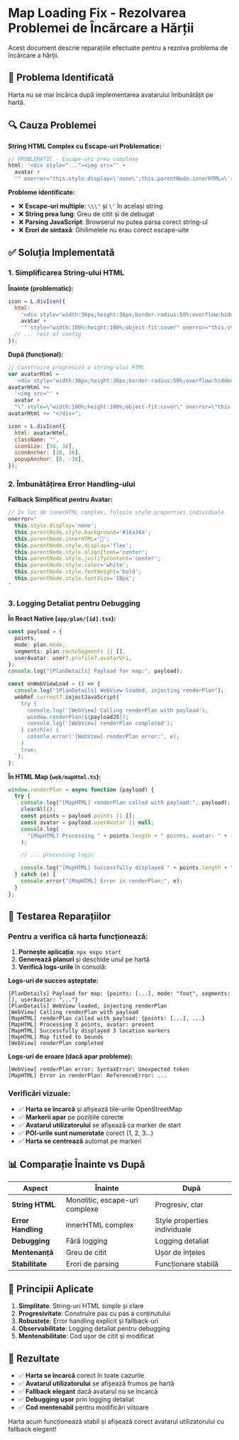 # Map Loading Fix - Rezolvarea Problemei de Încărcare a Hărții

Acest document descrie reparațiile efectuate pentru a rezolva problema de încărcare a hărții.

## 🐛 **Problema Identificată**

Harta nu se mai încărca după implementarea avatarului îmbunătățit pe hartă.

## 🔍 **Cauza Problemei**

**String HTML Complex cu Escape-uri Problematice:**

```javascript
// PROBLEMATIC - Escape-uri prea complexe
html: '<div style="..."><img src="' +
  avatar +
  '" onerror="this.style.display=\'none\';this.parentNode.innerHTML=\'<div style=\\\"width:100%;height:100%;background:#16a34a;display:flex;align-items:center;justify-content:center;color:white;font-weight:bold;font-size:18px\\\">📍</div>\';"/></div>';
```

**Probleme identificate:**

- ❌ **Escape-uri multiple**: `\\\"` și `\'` în același string
- ❌ **String prea lung**: Greu de citit și de debugat
- ❌ **Parsing JavaScript**: Browserul nu putea parsa corect string-ul
- ❌ **Erori de sintaxă**: Ghilimelele nu erau corect escape-uite

## ✅ **Soluția Implementată**

### 1. **Simplificarea String-ului HTML**

**Înainte (problematic):**

```javascript
icon = L.divIcon({
  html:
    '<div style="width:36px;height:36px;border-radius:50%;overflow:hidden;border:4px solid #16a34a;box-shadow:0 4px 12px rgba(0,0,0,.3);background:#fff"><img src="' +
    avatar +
    '" style="width:100%;height:100%;object-fit:cover" onerror="this.style.display=\'none\';this.parentNode.innerHTML=\'<div style=\\\"width:100%;height:100%;background:#16a34a;display:flex;align-items:center;justify-content:center;color:white;font-weight:bold;font-size:18px\\\">📍</div>\';"/></div>',
  // ... rest of config
});
```

**După (funcțional):**

```javascript
// Construire progresivă a string-ului HTML
var avatarHtml =
  '<div style="width:36px;height:36px;border-radius:50%;overflow:hidden;border:4px solid #16a34a;box-shadow:0 4px 12px rgba(0,0,0,.3);background:#fff">';
avatarHtml +=
  '<img src="' +
  avatar +
  "\" style=\"width:100%;height:100%;object-fit:cover\" onerror=\"this.style.display='none';this.parentNode.style.background='#16a34a';this.parentNode.innerHTML='📍';this.parentNode.style.display='flex';this.parentNode.style.alignItems='center';this.parentNode.style.justifyContent='center';this.parentNode.style.color='white';this.parentNode.style.fontWeight='bold';this.parentNode.style.fontSize='18px';\"/>";
avatarHtml += "</div>";

icon = L.divIcon({
  html: avatarHtml,
  className: "",
  iconSize: [36, 36],
  iconAnchor: [18, 36],
  popupAnchor: [0, -36],
});
```

### 2. **Îmbunătățirea Error Handling-ului**

**Fallback Simplificat pentru Avatar:**

```javascript
// În loc de innerHTML complex, folosim style properties individuale
onerror="
  this.style.display='none';
  this.parentNode.style.background='#16a34a';
  this.parentNode.innerHTML='📍';
  this.parentNode.style.display='flex';
  this.parentNode.style.alignItems='center';
  this.parentNode.style.justifyContent='center';
  this.parentNode.style.color='white';
  this.parentNode.style.fontWeight='bold';
  this.parentNode.style.fontSize='18px';
"
```

### 3. **Logging Detaliat pentru Debugging**

**În React Native (`app/plan/[id].tsx`):**

```typescript
const payload = {
  points,
  mode: plan.mode,
  segments: plan.routeSegments || [],
  userAvatar: user?.profile?.avatarUri,
};
console.log("[PlanDetails] Payload for map:", payload);

const onWebViewLoad = () => {
  console.log("[PlanDetails] WebView loaded, injecting renderPlan");
  webRef.current?.injectJavaScript(`
    try {
      console.log('[WebView] Calling renderPlan with payload');
      window.renderPlan(${payloadJS});
      console.log('[WebView] renderPlan completed');
    } catch(e) {
      console.error('[WebView] renderPlan error:', e);
    }
    true;
  `);
};
```

**În HTML Map (`web/mapHtml.ts`):**

```javascript
window.renderPlan = async function (payload) {
  try {
    console.log("[MapHTML] renderPlan called with payload:", payload);
    clearAll();
    const points = payload.points || [];
    const avatar = payload.userAvatar || null;
    console.log(
      "[MapHTML] Processing " + points.length + " points, avatar: " + (avatar ? "present" : "none"),
    );

    // ... processing logic

    console.log("[MapHTML] Successfully displayed " + points.length + " location markers");
  } catch (e) {
    console.error("[MapHTML] Error in renderPlan:", e);
  }
};
```

## 🧪 **Testarea Reparațiilor**

### Pentru a verifica că harta funcționează:

1. **Pornește aplicația**: `npx expo start`
2. **Generează planuri** și deschide unul pe hartă
3. **Verifică logs-urile** în consolă:

**Logs-uri de succes așteptate:**

```
[PlanDetails] Payload for map: {points: [...], mode: "foot", segments: [], userAvatar: "..."}
[PlanDetails] WebView loaded, injecting renderPlan
[WebView] Calling renderPlan with payload
[MapHTML] renderPlan called with payload: {points: [...], ...}
[MapHTML] Processing 3 points, avatar: present
[MapHTML] Successfully displayed 3 location markers
[MapHTML] Map fitted to bounds
[WebView] renderPlan completed
```

**Logs-uri de eroare (dacă apar probleme):**

```
[WebView] renderPlan error: SyntaxError: Unexpected token
[MapHTML] Error in renderPlan: ReferenceError: ...
```

### Verificări vizuale:

- ✅ **Harta se încarcă** și afișează tile-urile OpenStreetMap
- ✅ **Markerii apar** pe pozițiile corecte
- ✅ **Avatarul utilizatorului** se afișează ca marker de start
- ✅ **POI-urile sunt numerotate** corect (1, 2, 3...)
- ✅ **Harta se centrează** automat pe markeri

## 📊 **Comparație Înainte vs După**

| Aspect             | Înainte                        | După                         |
| ------------------ | ------------------------------ | ---------------------------- |
| **String HTML**    | Monolitic, escape-uri complexe | Progresiv, clar              |
| **Error Handling** | innerHTML complex              | Style properties individuale |
| **Debugging**      | Fără logging                   | Logging detaliat             |
| **Mentenanță**     | Greu de citit                  | Ușor de înțeles              |
| **Stabilitate**    | Erori de parsing               | Funcționare stabilă          |

## 🔧 **Principii Aplicate**

1. **Simplitate**: String-uri HTML simple și clare
2. **Progresivitate**: Construire pas cu pas a conținutului
3. **Robustețe**: Error handling explicit și fallback-uri
4. **Observabilitate**: Logging detaliat pentru debugging
5. **Mentenabilitate**: Cod ușor de citit și modificat

## 🎯 **Rezultate**

- ✅ **Harta se încarcă** corect în toate cazurile
- ✅ **Avatarul utilizatorului** se afișează frumos pe hartă
- ✅ **Fallback elegant** dacă avatarul nu se încarcă
- ✅ **Debugging ușor** prin logging detaliat
- ✅ **Cod mentenabil** pentru modificări viitoare

Harta acum funcționează stabil și afișează corect avatarul utilizatorului cu fallback elegant!
